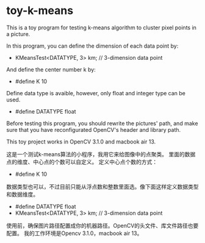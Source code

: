 # toy-k-means

This is a toy program for testing k-means algorithm to cluster pixel points in a picture.

In this program, you can define the dimension of each data point by: 
  - KMeansTest\<DATATYPE, 3\> km; // 3-dimension data point

And define the center number k by:
  - #define K 10

Define data type is avaible, however, only float and integer type can be used.
  - #define DATATYPE float

Before testing this program, you should rewrite the pictures' path, and make sure that you have reconfigurated OpenCV's header and library path.  

This toy project works in OpenCV 3.1.0 and macbook air 13.

这是一个测试k-means算法的小程序，我用它来给图像中的点聚类。
里面的数据点的维度、中心点的个数可以自定义。
定义中心点个数的方式：
  - #define K 10
  
数据类型也可以，不过目前只能从浮点数和整数里面选。像下面这样定义数据类型和数据维度。
  - #define DATATYPE float
  - KMeansTest\<DATATYPE, 3\> km; // 3-dimension data point

使用前，确保图片路径配置成你的机器路径。OpenCV的头文件、库文件路径也要配置。
我的工作环境是Opencv 3.1.0，macbook air 13。
